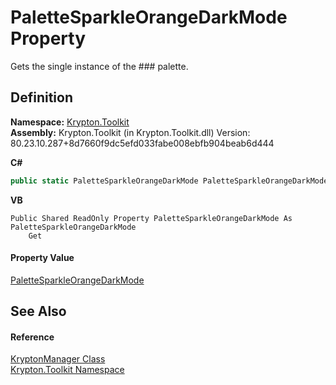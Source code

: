 # PaletteSparkleOrangeDarkMode Property


Gets the single instance of the ### palette.



## Definition
**Namespace:** <a href="79d2eac2-21f4-54ff-7552-b20c33c30600.md">Krypton.Toolkit</a>  
**Assembly:** Krypton.Toolkit (in Krypton.Toolkit.dll) Version: 80.23.10.287+8d7660f9dc5efd033fabe008ebfb904beab6d444

**C#**
``` C#
public static PaletteSparkleOrangeDarkMode PaletteSparkleOrangeDarkMode { get; }
```
**VB**
``` VB
Public Shared ReadOnly Property PaletteSparkleOrangeDarkMode As PaletteSparkleOrangeDarkMode
	Get
```



#### Property Value
<a href="c9baa420-0f40-d7a5-f1ec-d279bd77a05d.md">PaletteSparkleOrangeDarkMode</a>

## See Also


#### Reference
<a href="fd000c89-b24b-9dde-c880-bccf31b10060.md">KryptonManager Class</a>  
<a href="79d2eac2-21f4-54ff-7552-b20c33c30600.md">Krypton.Toolkit Namespace</a>  
